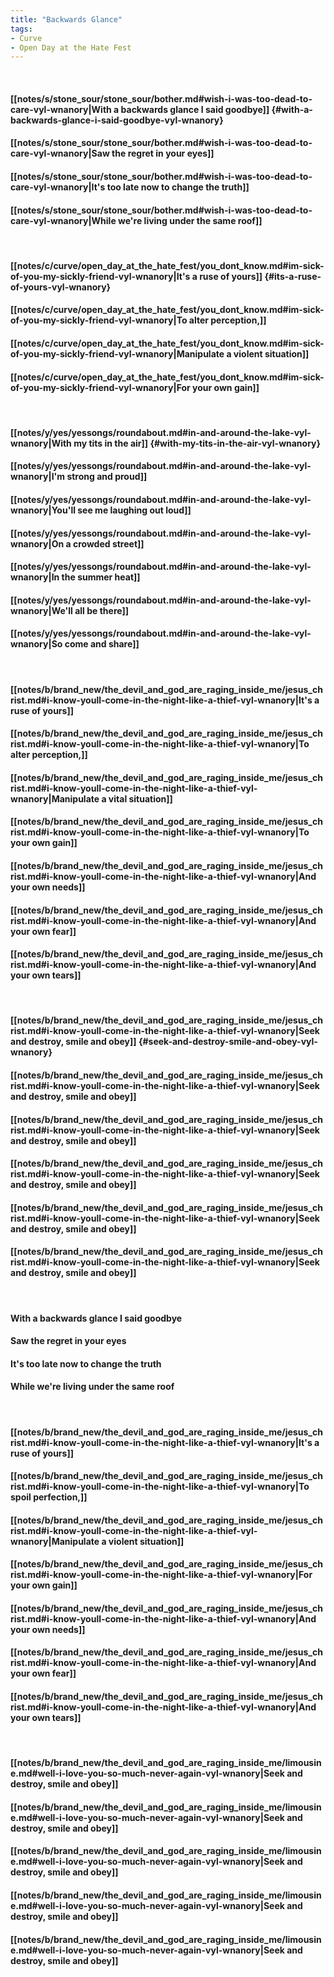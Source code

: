 ```yaml
---
title: "Backwards Glance"
tags:
- Curve
- Open Day at the Hate Fest
---
```

&nbsp;
#### [[notes/s/stone_sour/stone_sour/bother.md#wish-i-was-too-dead-to-care-vyl-wnanory|With a backwards glance I said goodbye]] {#with-a-backwards-glance-i-said-goodbye-vyl-wnanory}
#### [[notes/s/stone_sour/stone_sour/bother.md#wish-i-was-too-dead-to-care-vyl-wnanory|Saw the regret in your eyes]]
#### [[notes/s/stone_sour/stone_sour/bother.md#wish-i-was-too-dead-to-care-vyl-wnanory|It's too late now to change the truth]]
#### [[notes/s/stone_sour/stone_sour/bother.md#wish-i-was-too-dead-to-care-vyl-wnanory|While we're living under the same roof]]
&nbsp;
#### [[notes/c/curve/open_day_at_the_hate_fest/you_dont_know.md#im-sick-of-you-my-sickly-friend-vyl-wnanory|It's a ruse of yours]] {#its-a-ruse-of-yours-vyl-wnanory}
#### [[notes/c/curve/open_day_at_the_hate_fest/you_dont_know.md#im-sick-of-you-my-sickly-friend-vyl-wnanory|To alter perception,]]
#### [[notes/c/curve/open_day_at_the_hate_fest/you_dont_know.md#im-sick-of-you-my-sickly-friend-vyl-wnanory|Manipulate a violent situation]]
#### [[notes/c/curve/open_day_at_the_hate_fest/you_dont_know.md#im-sick-of-you-my-sickly-friend-vyl-wnanory|For your own gain]]
&nbsp;
#### [[notes/y/yes/yessongs/roundabout.md#in-and-around-the-lake-vyl-wnanory|With my tits in the air]] {#with-my-tits-in-the-air-vyl-wnanory}
#### [[notes/y/yes/yessongs/roundabout.md#in-and-around-the-lake-vyl-wnanory|I'm strong and proud]]
#### [[notes/y/yes/yessongs/roundabout.md#in-and-around-the-lake-vyl-wnanory|You'll see me laughing out loud]]
#### [[notes/y/yes/yessongs/roundabout.md#in-and-around-the-lake-vyl-wnanory|On a crowded street]]
#### [[notes/y/yes/yessongs/roundabout.md#in-and-around-the-lake-vyl-wnanory|In the summer heat]]
#### [[notes/y/yes/yessongs/roundabout.md#in-and-around-the-lake-vyl-wnanory|We'll all be there]]
#### [[notes/y/yes/yessongs/roundabout.md#in-and-around-the-lake-vyl-wnanory|So come and share]]
&nbsp;
#### [[notes/b/brand_new/the_devil_and_god_are_raging_inside_me/jesus_christ.md#i-know-youll-come-in-the-night-like-a-thief-vyl-wnanory|It's a ruse of yours]]
#### [[notes/b/brand_new/the_devil_and_god_are_raging_inside_me/jesus_christ.md#i-know-youll-come-in-the-night-like-a-thief-vyl-wnanory|To alter perception,]]
#### [[notes/b/brand_new/the_devil_and_god_are_raging_inside_me/jesus_christ.md#i-know-youll-come-in-the-night-like-a-thief-vyl-wnanory|Manipulate a vital situation]]
#### [[notes/b/brand_new/the_devil_and_god_are_raging_inside_me/jesus_christ.md#i-know-youll-come-in-the-night-like-a-thief-vyl-wnanory|To your own gain]]
#### [[notes/b/brand_new/the_devil_and_god_are_raging_inside_me/jesus_christ.md#i-know-youll-come-in-the-night-like-a-thief-vyl-wnanory|And your own needs]]
#### [[notes/b/brand_new/the_devil_and_god_are_raging_inside_me/jesus_christ.md#i-know-youll-come-in-the-night-like-a-thief-vyl-wnanory|And your own fear]]
#### [[notes/b/brand_new/the_devil_and_god_are_raging_inside_me/jesus_christ.md#i-know-youll-come-in-the-night-like-a-thief-vyl-wnanory|And your own tears]]
&nbsp;
#### [[notes/b/brand_new/the_devil_and_god_are_raging_inside_me/jesus_christ.md#i-know-youll-come-in-the-night-like-a-thief-vyl-wnanory|Seek and destroy, smile and obey]] {#seek-and-destroy-smile-and-obey-vyl-wnanory}
#### [[notes/b/brand_new/the_devil_and_god_are_raging_inside_me/jesus_christ.md#i-know-youll-come-in-the-night-like-a-thief-vyl-wnanory|Seek and destroy, smile and obey]]
#### [[notes/b/brand_new/the_devil_and_god_are_raging_inside_me/jesus_christ.md#i-know-youll-come-in-the-night-like-a-thief-vyl-wnanory|Seek and destroy, smile and obey]]
#### [[notes/b/brand_new/the_devil_and_god_are_raging_inside_me/jesus_christ.md#i-know-youll-come-in-the-night-like-a-thief-vyl-wnanory|Seek and destroy, smile and obey]]
#### [[notes/b/brand_new/the_devil_and_god_are_raging_inside_me/jesus_christ.md#i-know-youll-come-in-the-night-like-a-thief-vyl-wnanory|Seek and destroy, smile and obey]]
#### [[notes/b/brand_new/the_devil_and_god_are_raging_inside_me/jesus_christ.md#i-know-youll-come-in-the-night-like-a-thief-vyl-wnanory|Seek and destroy, smile and obey]]
&nbsp;
#### With a backwards glance I said goodbye
#### Saw the regret in your eyes
#### It's too late now to change the truth
#### While we're living under the same roof
&nbsp;
#### [[notes/b/brand_new/the_devil_and_god_are_raging_inside_me/jesus_christ.md#i-know-youll-come-in-the-night-like-a-thief-vyl-wnanory|It's a ruse of yours]]
#### [[notes/b/brand_new/the_devil_and_god_are_raging_inside_me/jesus_christ.md#i-know-youll-come-in-the-night-like-a-thief-vyl-wnanory|To spoil perfection,]]
#### [[notes/b/brand_new/the_devil_and_god_are_raging_inside_me/jesus_christ.md#i-know-youll-come-in-the-night-like-a-thief-vyl-wnanory|Manipulate a violent situation]]
#### [[notes/b/brand_new/the_devil_and_god_are_raging_inside_me/jesus_christ.md#i-know-youll-come-in-the-night-like-a-thief-vyl-wnanory|For your own gain]]
#### [[notes/b/brand_new/the_devil_and_god_are_raging_inside_me/jesus_christ.md#i-know-youll-come-in-the-night-like-a-thief-vyl-wnanory|And your own needs]]
#### [[notes/b/brand_new/the_devil_and_god_are_raging_inside_me/jesus_christ.md#i-know-youll-come-in-the-night-like-a-thief-vyl-wnanory|And your own fear]]
#### [[notes/b/brand_new/the_devil_and_god_are_raging_inside_me/jesus_christ.md#i-know-youll-come-in-the-night-like-a-thief-vyl-wnanory|And your own tears]]
&nbsp;
#### [[notes/b/brand_new/the_devil_and_god_are_raging_inside_me/limousine.md#well-i-love-you-so-much-never-again-vyl-wnanory|Seek and destroy, smile and obey]]
#### [[notes/b/brand_new/the_devil_and_god_are_raging_inside_me/limousine.md#well-i-love-you-so-much-never-again-vyl-wnanory|Seek and destroy, smile and obey]]
#### [[notes/b/brand_new/the_devil_and_god_are_raging_inside_me/limousine.md#well-i-love-you-so-much-never-again-vyl-wnanory|Seek and destroy, smile and obey]]
#### [[notes/b/brand_new/the_devil_and_god_are_raging_inside_me/limousine.md#well-i-love-you-so-much-never-again-vyl-wnanory|Seek and destroy, smile and obey]]
#### [[notes/b/brand_new/the_devil_and_god_are_raging_inside_me/limousine.md#well-i-love-you-so-much-never-again-vyl-wnanory|Seek and destroy, smile and obey]]
